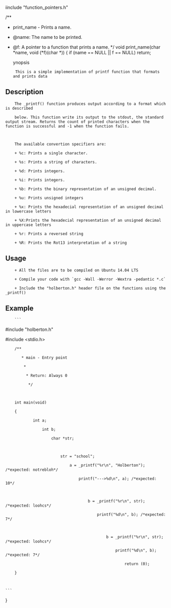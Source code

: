 iinclude "function_pointers.h"

/**
 * print_name - Prints a name.
 * @name: The name to be printed.
 * @f: A pointer to a function that prints a name.
 */
void print_name(char *name, void (*f)(char *))
{
	if (name == NULL || f == NULL)
		return;

	ynopsis

		This is a simple implementation of printf function that formats and prints data



## Description

		The _printf() function produces output according to a format which is described

		below. This function write its output to the stdout, the standard output stream. Returns the count of printed characters when the function is successful and -1 when the function fails.



		The available convertion specifiers are:

		+ %c: Prints a single character.

		+ %s: Prints a string of characters.

		+ %d: Prints integers.

		+ %i: Prints integers.

		+ %b: Prints the binary representation of an unsigned decimal.

		+ %u: Prints unsigned integers

		+ %x: Prints the hexadecial representation of an unsigned decimal in lowercase letters

		+ %X:Prints the hexadecial representation of an unsigned decimal in uppercase letters

		+ %r: Prints a reversed string

		+ %R: Prints the Rot13 interpretation of a string



## Usage

		+ All the files are to be compiled on Ubuntu 14.04 LTS

		+ Compile your code with `gcc -Wall -Werror -Wextra -pedantic *.c`

		+ Include the "holberton.h" header file on the functions using the _printf()



## Example



		```



#include "holberton.h"

#include <stdio.h>

		/**

		   * main - Entry point

		    *

		     * Return: Always 0

		      */



		int main(void)

		{

				int a;

					int b;

						char *str;



							str = "school";

								a = _printf("%r\n", "Holberton"); /*expected: notrebloh*/

									printf("--->%d\n", a); /*expected: 10*/



										b = _printf("%r\n", str); /*expected: loohcs*/

											printf("%d\n", b); /*expected: 7*/



												b = _printf("%r\n", str); /*expected: loohcs*/

													printf("%d\n", b); /*expected: 7*/

														return (0);

		}



	```
}

